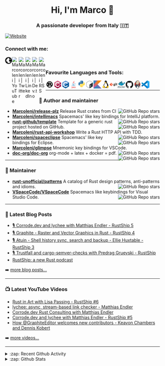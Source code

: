 <h1 align="center">Hi, I'm Marco 👋</h1>
<h3 align="center">A passionate developer from Italy 🇮🇹</h3>

[![Website](https://img.shields.io/website?label=ieni.dev&style=for-the-badge&url=https%3A%2F%2Fieni.dev)](https://ieni.dev)

<!--
**MarcoIeni/MarcoIeni** is a ✨ _special_ ✨ repository because its `README.md` (this file) appears on your GitHub profile.

Here are some ideas to get you started:

- 🔭 I’m currently working on ...
- 🌱 I’m currently learning ...
- 👯 I’m looking to collaborate on ...
- 🤔 I’m looking for help with ...
- 💬 Ask me about ...
- 📫 How to reach me: ...
- 😄 Pronouns: ...
- ⚡ Fun fact: ...
-->

### Connect with me:

[<img align="left" alt="ieni.dev" width="22px" src="https://raw.githubusercontent.com/iconic/open-iconic/master/svg/globe.svg" />][website]
[<img align="left" alt="MarcoIeni | YouTube" width="22px" src="https://cdn.jsdelivr.net/npm/simple-icons@v3/icons/youtube.svg" />][youtube]
[<img align="left" alt="MarcoIeni | Twitter" width="22px" src="https://cdn.jsdelivr.net/npm/simple-icons@v3/icons/twitter.svg" />][twitter]
[<img align="left" alt="MarcoIeni | LinkedIn" width="22px" src="https://cdn.jsdelivr.net/npm/simple-icons@v3/icons/linkedin.svg" />][linkedin]
[<img align="left" alt="MarcoIeni | Dev.to" width="22px" src="https://cdn.jsdelivr.net/npm/simple-icons@3/icons/dev-dot-to.svg" />][devto]
[<img align="left" alt="MarcoIeni | RSS" width="22px" src="https://cdn.jsdelivr.net/npm/simple-icons@v3/icons/rss.svg" />][rss]

<br />

### Favourite Languages and Tools:

[<img align="left" alt="Rust" width="26px" src="icons/rust.svg" />](https://github.com/MarcoIeni/poke-speare)

[<img align="left" alt="cplusplus" width="26px" src="icons/cpp.svg" />](https://github.com/MarcoIeni/accelerometer_game)

<img align="left" alt="C" width="26px" src="icons/c.svg" />

[<img align="left" alt="Java" width="26px" src="icons/java.svg" />](https://bitbucket.org/GabrieleIannone/ps04/src/master/)

[<img align="left" alt="Python" width="26px" src="icons/python.svg" />](https://github.com/MarcoIeni/walking-bus)

<img align="left" alt="bash" width="26px" src="icons/bash.svg" />

[<img align="left" alt="kotlin" width="26px" src="icons/kotlin.svg" />](https://github.com/MarcoIeni/github-stats)

<img align="left" alt="Linux" width="26px" src="icons/linux.svg" />
<img align="left" alt="Git" width="26px" src="icons/git.svg" />

[<img align="left" alt="Docker" width="26px" src="icons/docker.svg" />](https://github.com/doc-org/docker)

[<img align="left" alt="GitHub" width="26px" src="icons/github.svg" />](https://github.com/VUnit/vunit_action)

<img align="left" alt="Jenkins" width="26px" src="icons/jenkins.svg" />

[<img align="left" alt="Visual Studio Code" width="26px" src="https://raw.githubusercontent.com/github/explore/80688e429a7d4ef2fca1e82350fe8e3517d3494d/topics/visual-studio-code/visual-studio-code.png" />](https://github.com/VSpaceCode/VSpaceCode)

<br />

---

### 🧙 Author and maintainer

- **[MarcoIeni/release-plz](https://github.com/MarcoIeni/release-plz)** Release Rust crates from CI
  <img align="right" alt="GitHub Repo stars" src="https://img.shields.io/github/stars/MarcoIeni/release-plz?style=social">
- **[MarcoIeni/intellimacs](https://github.com/MarcoIeni/intellimacs)** Spacemacs' like key bindings for IntelliJ platform.
  <img align="right" alt="GitHub Repo stars" src="https://img.shields.io/github/stars/MarcoIeni/intellimacs?style=social">
- **[rust-github/template](https://github.com/rust-github/template)** Template for a generic rust project hosted on GitHub.
  <img align="right" alt="GitHub Repo stars" src="https://img.shields.io/github/stars/rust-github/template?style=social">
- **[MarcoIeni/rust-api-workshop](https://github.com/MarcoIeni/rust-api-workshop)** Write a Rust HTTP API with TDD.
  <img align="right" alt="GitHub Repo stars" src="https://img.shields.io/github/stars/MarcoIeni/rust-api-workshop?style=social">
- **[MarcoIeni/spaceclipse](https://github.com/MarcoIeni/spaceclipse)** Spacemacs' like key bindings for Eclipse.
  <img align="right" alt="GitHub Repo stars" src="https://img.shields.io/github/stars/MarcoIeni/spaceclipse?style=social">
- **[MarcoIeni/glimpse](https://github.com/MarcoIeni/glimpse)** Mnemonic key bindings for VSCode.
  <img align="right" alt="GitHub Repo stars" src="https://img.shields.io/github/stars/MarcoIeni/glimpse?style=social">
- **[doc-org/doc-org](https://github.com/doc-org/doc-org)** org-mode + latex + docker = pdf.
  <img align="right" alt="GitHub Repo stars" src="https://img.shields.io/github/stars/doc-org/doc-org?style=social">

---

### 🧝 Maintainer

- **[rust-unofficial/patterns](https://github.com/rust-unofficial/patterns)** A catalog of Rust design patterns, anti-patterns and idioms.
  <img align="right" alt="GitHub Repo stars" src="https://img.shields.io/github/stars/rust-unofficial/patterns?style=social">
- **[VSpaceCode/VSpaceCode](https://github.com/VSpaceCode/VSpaceCode)** Spacemacs like keybindings for Visual Studio Code.
  <img align="right" alt="GitHub Repo stars" src="https://img.shields.io/github/stars/VSpaceCode/VSpaceCode?style=social">


---

### 📕 Latest Blog Posts

<!-- BLOG-POST-LIST:START -->
- [🎙️ Corrode.dev and lychee with Matthias Endler - RustShip 5](https://www.marcoieni.com/2023/11/%EF%B8%8F-corrode.dev-and-lychee-with-matthias-endler-rustship-5/)
- [🎙️ Graphite - Raster and Vector Graphics in Rust - RustShip 4](https://www.marcoieni.com/2023/10/%EF%B8%8F-graphite-raster-and-vector-graphics-in-rust-rustship-4/)
- [🎙️ Atuin - Shell history sync, search and backup - Ellie Huxtable - RustShip 3](https://www.marcoieni.com/2023/09/%EF%B8%8F-atuin-shell-history-sync-search-and-backup-ellie-huxtable-rustship-3/)
- [🎙️ Trustfall and cargo-semver-checks with Predrag Gruevski - RustShip](https://www.marcoieni.com/2023/09/%EF%B8%8F-trustfall-and-cargo-semver-checks-with-predrag-gruevski-rustship/)
- [RustShip: a new Rust podcast](https://www.marcoieni.com/2023/08/rustship-a-new-rust-podcast/)
<!-- BLOG-POST-LIST:END -->

➡️ [more blog posts...](https://ieni.dev)

---

### 📺 Latest YouTube Videos

<!-- YOUTUBE:START -->
- [Rust in Art with Lisa Passing - RustShip #6](https://www.youtube.com/watch?v=R9452H5DQ2s)
- [lychee: async, stream-based link checker - Matthias Endler](https://www.youtube.com/watch?v=A9gKgJuYV8E)
- [Corrode.dev Rust Consulting with Matthias Endler](https://www.youtube.com/watch?v=U533f1AsZTQ)
- [Corrode.dev and lychee with Matthias Endler - RustShip #5](https://www.youtube.com/watch?v=EjrSbTa6SiI)
- [How @GraphiteEditor welcomes new contributors - Keavon Chambers and Dennis Kobert](https://www.youtube.com/watch?v=clq3Nbnxp4w)
<!-- YOUTUBE:END -->

➡️ [more videos...][youtube]

---

<details>
  <summary>:zap: Recent Github Activity</summary>
  
<!--START_SECTION:activity-->
1. 🗣 Commented on [#109](https://github.com/RazrFalcon/memmap2-rs/issues/109#issuecomment-1859140945) in [RazrFalcon/memmap2-rs](https://github.com/RazrFalcon/memmap2-rs)
2. ❗ Opened issue [#109](https://github.com/RazrFalcon/memmap2-rs/issues/109) in [RazrFalcon/memmap2-rs](https://github.com/RazrFalcon/memmap2-rs)
3. 💪 Opened PR [#1145](https://github.com/MarcoIeni/release-plz/pull/1145) in [MarcoIeni/release-plz](https://github.com/MarcoIeni/release-plz)
4. 🎉 Merged PR [#1138](https://github.com/MarcoIeni/release-plz/pull/1138) in [MarcoIeni/release-plz](https://github.com/MarcoIeni/release-plz)
5. 🗣 Commented on [#1139](https://github.com/MarcoIeni/release-plz/issues/1139#issuecomment-1858943657) in [MarcoIeni/release-plz](https://github.com/MarcoIeni/release-plz)
<!--END_SECTION:activity-->
  
</details>

<details>
  <summary>:zap: Github Stats</summary>

<p>&nbsp;<img align="center" src="https://github-readme-stats.vercel.app/api?username=marcoieni&show_icons=true" alt="marcoieni" /></p>


</details>

[website]: https://ieni.dev
[twitter]: https://twitter.com/MarcoIeni
[linkedin]: https://linkedin.com/in/MarcoIeni
[rss]: https://www.ieni.dev/posts/index.xml
[devto]: https://dev.to/marcoieni
[youtube]: https://youtube.com/MarcoIeni
